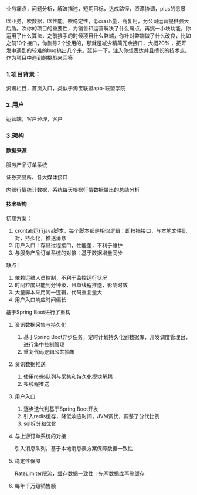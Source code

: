 业务痛点，问题分析，解法描述，短期目标，达成路径，资源协调，plus的愿景

吹业务，吹数据，吹性能。吹稳定性，低crash量，高复用，为公司运营提供强大后盾。吹你的项目的重要性，为销售和运营解决了什么痛点，再挑一小块功能，你运用了什么算法，之前接手的时候项目什么弊端，你针对弊端做了什么改良，比如之前10个接口，你删除2个没用的，那就是减少精简冗余接口，大概20% ，把开发中遇到的较难的bug挑出几个来。延伸一下，注入你想表达并且擅长的技术点。作为项目中遇到的挑战来回答



### 1.项目背景：

资讯栏目，首页入口，类似于淘宝联盟app-联盟学院

### 2.用户

运营端，客户经理，客户

### 3.架构

#### 数据来源

服务产品订单系统

证券交易所、各大媒体接口

内部行情统计数据，系统每天根据行情数据做出的总结分析

#### 技术架构

初期方案：

1. crontab运行java脚本，每个脚本都是相似逻辑：即扫描接口，与本地文件比对，持久化，推送消息
2. 用户入口：存储过程接口，性能差，不利于维护
3. 与服务产品订单系统的对接：基于数据增量同步

缺点：

1. 依赖运维人员控制，不利于监控运行状况
2. 时间粒度只能到分钟级，且单线程推送，影响时效
3. 大量脚本采用同一逻辑，代码重复量大
4. 用户入口响应时间偏长

基于Spring Boot进行了重构

1. 资讯数据采集与持久化
   1. 基于Spring Boot异步任务，定时计划持久化到数据库，开发调度管理台，进行集中控制管理
   2. 重复代码逻辑公共抽象

2. 资讯数据推送
   1. 使用redis队列与采集和持久化模块解耦
   2. 多线程推送
3. 用户入口
   1. 逐步迭代到基于Spring Boot开发
   2. 引入redis缓存，降低响应时间，JVM调优，调整了分代比例
   3. sql拆分和优化

4. 与上游订单系统的对接

   引入消息队列，基于本地消息表方案保障数据一致性

5. 稳定性保障

   RateLimiter限流，缓存数据一致性：先写数据库再删缓存

6. 每年千万级销售额